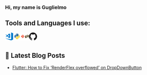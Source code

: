 ### Hi, my name is Guglielmo

## Tools and Languages I use:
<img align="left" alt="Visual Studio Code" width="26px" src="https://raw.githubusercontent.com/github/explore/80688e429a7d4ef2fca1e82350fe8e3517d3494d/topics/visual-studio-code/visual-studio-code.png" />
<img align="left" alt="Python" width="26px" src="https://raw.githubusercontent.com/github/explore/80688e429a7d4ef2fca1e82350fe8e3517d3494d/topics/python/python.png" />
<img align="left" alt="Git" width="26px" src="https://raw.githubusercontent.com/github/explore/80688e429a7d4ef2fca1e82350fe8e3517d3494d/topics/git/git.png" />
<img align="left" alt="GitHub" width="26px" src="https://raw.githubusercontent.com/github/explore/78df643247d429f6cc873026c0622819ad797942/topics/github/github.png" />

<br />
<br />

## 📕 Latest Blog Posts
<!-- BLOG-POST-LIST:START -->
- [Flutter: How to Fix ‘RenderFlex overflowed’ on DropDownButton](https://guglielmo-bergatto.medium.com/flutter-how-to-fix-renderflex-overflowed-on-dropdownbutton-93bbe230923e?source=rss-be804c050643------2)
<!-- BLOG-POST-LIST:END -->